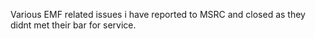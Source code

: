 Various EMF related issues i have reported to MSRC and closed as they didnt met their bar for service.

